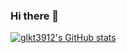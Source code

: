 ### Hi there 👋

<!--
**glkt3912/glkt3912** is a ✨ _special_ ✨ repository because its `README.md` (this file) appears on your GitHub profile.

Here are some ideas to get you started:

- 🔭 I’m currently working on ...
- 🌱 I’m currently learning ...
- 👯 I’m looking to collaborate on ...
- 🤔 I’m looking for help with ...
- 💬 Ask me about ...
- 📫 How to reach me: ...
- 😄 Pronouns: ...
- ⚡ Fun fact: ...
-->
[![glkt3912's GitHub stats](https://github-readme-stats.vercel.app/api?username=glkt3912&show_icons=true&theme=onedark)](https://github.com/anuraghazra/github-readme-stats)
